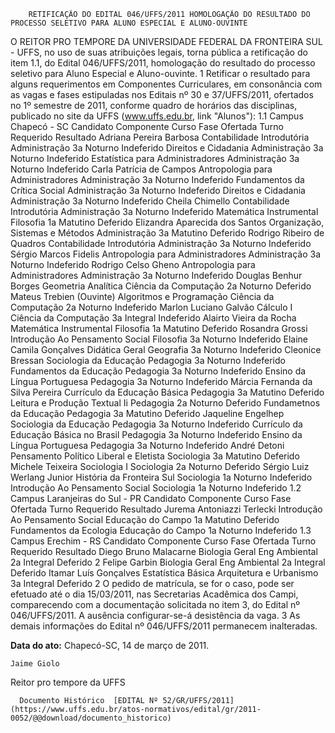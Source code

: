         RETIFICAÇÃO DO EDITAL 046/UFFS/2011 HOMOLOGAÇÃO DO RESULTADO DO PROCESSO SELETIVO PARA ALUNO ESPECIAL E ALUNO-OUVINTE  

O REITOR PRO TEMPORE DA UNIVERSIDADE FEDERAL DA FRONTEIRA SUL - UFFS, no uso de suas atribuições legais, torna pública a retificação do item 1.1, do Edital 046/UFFS/2011, homologação do resultado do processo seletivo para Aluno Especial e Aluno-ouvinte. 1 Retificar o resultado para alguns requerimentos em Componentes Curriculares, em consonância com as vagas e fases estipuladas nos Editais nº 30 e 37/UFFS/2011, ofertados no 1º semestre de 2011, conforme quadro de horários das disciplinas, publicado no site da UFFS (www.uffs.edu.br, link "Alunos"): 1.1 Campus Chapecó - SC Candidato Componente Curso Fase Ofertada Turno Requerido Resultado Adriana Pereira Barbosa Contabilidade Introdutória Administração 3a Noturno Indeferido Direitos e Cidadania Administração 3a Noturno Indeferido Estatística para Administradores Administração 3a Noturno Indeferido Carla Patrícia de Campos Antropologia para Administradores Administração 3a Noturno Indeferido Fundamentos da Crítica Social Administração 3a Noturno Indeferido Direitos e Cidadania Administração 3a Noturno Indeferido Cheila Chimello Contabilidade Introdutória Administração 3a Noturno Indeferido Matemática Instrumental Filosofia 1a Matutino Deferido Elizandra Aparecida dos Santos Organização, Sistemas e Métodos Administração 3a Matutino Deferido Rodrigo Ribeiro de Quadros Contabilidade Introdutória Administração 3a Noturno Indeferido Sérgio Marcos Fidelis Antropologia para Administradores Administração 3a Noturno Indeferido Rodrigo Celso Gheno Antropologia para Administradores Administração 3a Noturno Indeferido Douglas Benhur Borges Geometria Analítica Ciência da Computação 2a Noturno Deferido Mateus Trebien (Ouvinte) Algoritmos e Programação Ciência da Computação 2a Noturno Indeferido Marlon Luciano Galvão Cálculo I Ciência da Computação 3a Integral Indeferido Alairto Vieira da Rocha Matemática Instrumental Filosofia 1a Matutino Deferido Rosandra Grossi Introdução Ao Pensamento Social Filosofia 3a Noturno Indeferido Elaine Camila Gonçalves Didática Geral Geografia 3a Noturno Indeferido Cleonice Bressan Sociologia da Educação Pedagogia 3a Noturno Indeferido Fundamentos da Educação Pedagogia 3a Noturno Indeferido Ensino da Língua Portuguesa Pedagogia 3a Noturno Indeferido Márcia Fernanda da Silva Pereira Currículo da Educação Básica Pedagogia 3a Matutino Deferido Leitura e Produção Textual Ii Pedagogia 2a Noturno Deferido Fundametnos da Educação Pedagogia 3a Matutino Deferido Jaqueline Engelhep Sociologia da Educação Pedagogia 3a Noturno Indeferido Currículo da Educação Básica no Brasil Pedagogia 3a Noturno Indeferido Ensino da Língua Portuguesa Pedagogia 3a Noturno Indeferido André Detoni Pensamento Político Liberal e Eletista Sociologia 3a Matutino Deferido Michele Teixeira Sociologia I Sociologia 2a Noturno Deferido Sérgio Luiz Werlang Junior História da Fronteira Sul Sociologia 1a Noturno Indeferido Introdução Ao Pensamento Social Sociologia 1a Noturno Indeferido 1.2 Campus Laranjeiras do Sul - PR Candidato Componente Curso Fase Ofertada Turno Requerido Resultado Jurema Antoniazzi Terlecki Introdução Ao Pensamento Social Educação do Campo 1a Matutino Deferido Fundamentos da Ecologia Educação do Campo 1a Noturno Indeferido 1.3 Campus Erechim - RS Candidato Componente Curso Fase Ofertada Turno Requerido Resultado Diego Bruno Malacarne Biologia Geral Eng Ambiental 2a Integral Deferido 2 Felipe Garbin Biologia Geral Eng Ambiental 2a Integral Deferido Itamar Luís Gonçalves Estatística Básica Arquitetura e Urbanismo 3a Integral Deferido 2 O pedido de matrícula, se for o caso, pode ser efetuado até o dia 15/03/2011, nas Secretarias Acadêmica dos Campi, comparecendo com a documentação solicitada no item 3, do Edital nº 046/UFFS/2011. A ausência configurar-se-á desistência da vaga. 3 As demais informações do Edital nº 046/UFFS/2011 permanecem inalteradas.

   **Data do ato:** Chapecó-SC, 14 de março de 2011.   
 

    Jaime Giolo   
 Reitor pro tempore da UFFS 

      Documento Histórico  [EDITAL Nº 52/GR/UFFS/2011](https://www.uffs.edu.br/atos-normativos/edital/gr/2011-0052/@@download/documento_historico)     
      